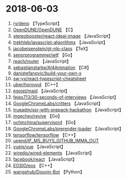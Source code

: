 # 2018-06-03

1. [ry/deno](https://github.com/ry/deno) 【TypeScript】
2. [OpenDUNE/OpenDUNE](https://github.com/OpenDUNE/OpenDUNE) 【C】
3. [stereobooster/react-ideal-image](https://github.com/stereobooster/react-ideal-image) 【JavaScript】
4. [trekhleb/javascript-algorithms](https://github.com/trekhleb/javascript-algorithms) 【JavaScript】
5. [jacobeisenstein/gt-nlp-class](https://github.com/jacobeisenstein/gt-nlp-class) 【TeX】
6. [senorprogrammer/wtf](https://github.com/senorprogrammer/wtf) 【Go】
7. [reach/router](https://github.com/reach/router) 【JavaScript】
8. [sebastianstarke/AI4Animation](https://github.com/sebastianstarke/AI4Animation) 【C#】
9. [danistefanovic/build-your-own-x](https://github.com/danistefanovic/build-your-own-x) 
10. [sw-yx/react-typescript-cheatsheet](https://github.com/sw-yx/react-typescript-cheatsheet) 
11. [uber/horovod](https://github.com/uber/horovod) 【C++】
12. [egoist/maid](https://github.com/egoist/maid) 【JavaScript】
13. [fejes713/30-seconds-of-interviews](https://github.com/fejes713/30-seconds-of-interviews) 【JavaScript】
14. [GoogleChromeLabs/critters](https://github.com/GoogleChromeLabs/critters) 【JavaScript】
15. [trueadm/ssr-with-prepack-hackathon](https://github.com/trueadm/ssr-with-prepack-hackathon) 【JavaScript】
16. [mgechev/revive](https://github.com/mgechev/revive) 【Go】
17. [ochinchina/supervisord](https://github.com/ochinchina/supervisord) 【Go】
18. [GoogleChromeLabs/prerender-loader](https://github.com/GoogleChromeLabs/prerender-loader) 【JavaScript】
19. [tensorflow/tensorflow](https://github.com/tensorflow/tensorflow) 【C++】
20. [upend/IF_MS_BUYS_GITHUB_IMMA_OUT](https://github.com/upend/IF_MS_BUYS_GITHUB_IMMA_OUT) 
21. [vuejs/vue](https://github.com/vuejs/vue) 【JavaScript】
22. [wiredjs/wired-elements](https://github.com/wiredjs/wired-elements) 【JavaScript】
23. [facebook/react](https://github.com/facebook/react) 【JavaScript】
24. [EOSIO/eos](https://github.com/EOSIO/eos) 【C++】
25. [wangshub/Douyin-Bot](https://github.com/wangshub/Douyin-Bot) 【Python】
